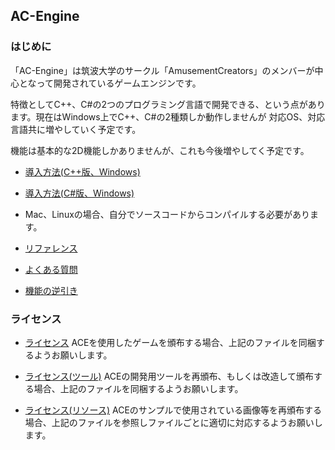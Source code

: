 ﻿## AC-Engine

### はじめに
「AC-Engine」は筑波大学のサークル「AmusementCreators」のメンバーが中心となって開発されているゲームエンジンです。

特徴としてC++、C#の2つのプログラミング言語で開発できる、という点があります。現在はWindows上でC++、C#の2種類しか動作しませんが
対応OS、対応言語共に増やしていく予定です。

機能は基本的な2D機能しかありませんが、これも今後増やしてく予定です。

* [導入方法(C++版、Windows)](./HowToIntroduce/Windows_CPP.md)
* [導入方法(C#版、Windows)](./HowToIntroduce/Windows_CS.md)
* Mac、Linuxの場合、自分でソースコードからコンパイルする必要があります。

* [リファレンス](./Reference/Main.md)
* [よくある質問](./FAQ.md)
* [機能の逆引き](./ReverseDictionary.md)

### ライセンス

* [ライセンス](./License/LICENSE)
ACEを使用したゲームを頒布する場合、上記のファイルを同梱するようお願いします。

* [ライセンス(ツール)](./License/LICENSE_TOOLS)
ACEの開発用ツールを再頒布、もしくは改造して頒布する場合、上記のファイルを同梱するようお願いします。

* [ライセンス(リソース)](./License/LICENSE_RESOURCES)
ACEのサンプルで使用されている画像等を再頒布する場合、上記のファイルを参照しファイルごとに適切に対応するようお願いします。